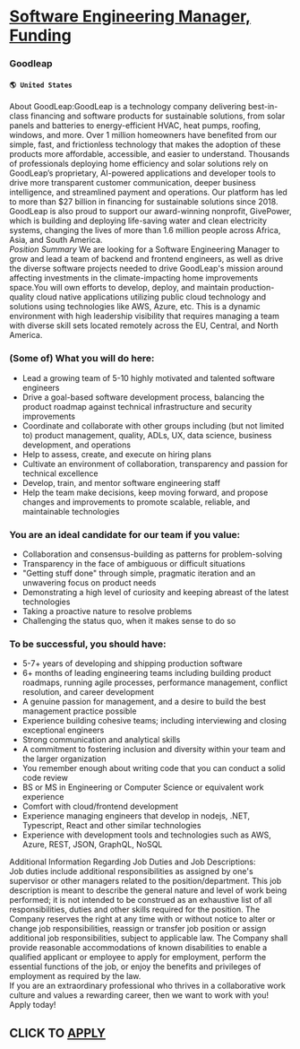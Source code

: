 # [Software Engineering Manager, Funding](https://www.remotewlb.com/apply/software-engineering-manager-funding-72775)  
### Goodleap  
#### `🌎 United States`  
About GoodLeap:GoodLeap is a technology company delivering best-in-class financing and software products for sustainable solutions, from solar panels and batteries to energy-efficient HVAC, heat pumps, roofing, windows, and more. Over 1 million homeowners have benefited from our simple, fast, and frictionless technology that makes the adoption of these products more affordable, accessible, and easier to understand. Thousands of professionals deploying home efficiency and solar solutions rely on GoodLeap’s proprietary, AI-powered applications and developer tools to drive more transparent customer communication, deeper business intelligence, and streamlined payment and operations. Our platform has led to more than $27 billion in financing for sustainable solutions since 2018. GoodLeap is also proud to support our award-winning nonprofit, GivePower, which is building and deploying life-saving water and clean electricity systems, changing the lives of more than 1.6 million people across
Africa, Asia, and South America.  
 _Position Summary_ We are looking for a Software Engineering Manager to grow and lead a team of backend and frontend engineers, as well as drive the diverse software projects needed to drive GoodLeap's mission around affecting investments in the climate-impacting home improvements space.You will own efforts to develop, deploy, and maintain production-quality cloud native applications utilizing public cloud technology and solutions using technologies like AWS, Azure, etc. This is a dynamic environment with high leadership visibility that requires managing a team with diverse skill sets located remotely across the EU, Central, and North America.

### (Some of) What you will do here:

  * Lead a growing team of 5-10 highly motivated and talented software engineers
  * Drive a goal-based software development process, balancing the product roadmap against technical infrastructure and security improvements
  * Coordinate and collaborate with other groups including (but not limited to) product management, quality, ADLs, UX, data science, business development, and operations
  * Help to assess, create, and execute on hiring plans
  * Cultivate an environment of collaboration, transparency and passion for technical excellence
  * Develop, train, and mentor software engineering staff
  * Help the team make decisions, keep moving forward, and propose changes and improvements to promote scalable, reliable, and maintainable technologies

### You are an ideal candidate for our team if you value:

  * Collaboration and consensus-building as patterns for problem-solving
  * Transparency in the face of ambiguous or difficult situations
  * "Getting stuff done" through simple, pragmatic iteration and an unwavering focus on product needs
  * Demonstrating a high level of curiosity and keeping abreast of the latest technologies
  * Taking a proactive nature to resolve problems
  * Challenging the status quo, when it makes sense to do so

### To be successful, you should have:

  * 5-7+ years of developing and shipping production software
  * 6+ months of leading engineering teams including building product roadmaps, running agile processes, performance management, conflict resolution, and career development
  * A genuine passion for management, and a desire to build the best management practice possible
  * Experience building cohesive teams; including interviewing and closing exceptional engineers
  * Strong communication and analytical skills
  * A commitment to fostering inclusion and diversity within your team and the larger organization
  * You remember enough about writing code that you can conduct a solid code review
  * BS or MS in Engineering or Computer Science or equivalent work experience
  * Comfort with cloud/frontend development
  * Experience managing engineers that develop in nodejs, .NET, Typescript, React and other similar technologies
  * Experience with development tools and technologies such as AWS, Azure, REST, JSON, GraphQL, NoSQL

  
  
Additional Information Regarding Job Duties and Job Descriptions:  
Job duties include additional responsibilities as assigned by one's supervisor or other managers related to the position/department. This job description is meant to describe the general nature and level of work being performed; it is not intended to be construed as an exhaustive list of all responsibilities, duties and other skills required for the position. The Company reserves the right at any time with or without notice to alter or change job responsibilities, reassign or transfer job position or assign additional job responsibilities, subject to applicable law. The Company shall provide reasonable accommodations of known disabilities to enable a qualified applicant or employee to apply for employment, perform the essential functions of the job, or enjoy the benefits and privileges of employment as required by the law.  
If you are an extraordinary professional who thrives in a collaborative work culture and values a rewarding career, then we want to work with you! Apply today!  
## CLICK TO [APPLY](https://www.remotewlb.com/apply/software-engineering-manager-funding-72775)


